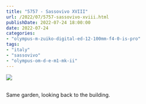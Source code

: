 ```yaml
---
title: "5757 - Sassovivo XVIII"
url: /2022/07/5757-sassovivo-xviii.html
publishDate: 2022-07-24 18:00:00
date: 2022-07-24
categories:
- "olympus-m-zuiko-digital-ed-12-100mm-f4-0-is-pro"
tags:
- "italy"
- "sassovivo"
- "olympus-om-d-e-m1-mk-ii"
---
```

<div class="container">
<div class="center"><a target="_blank" href="https://d25zfm9zpd7gm5.cloudfront.net/1200x1200/2019/20190906_105243_lr.jpg"><img class="webfeedsFeaturedVisual" src="https://d25zfm9zpd7gm5.cloudfront.net/0600x0600/2019/20190906_105243_lr.jpg" /></a></div>
</div>
<br />

Same garden, looking back to the building.
